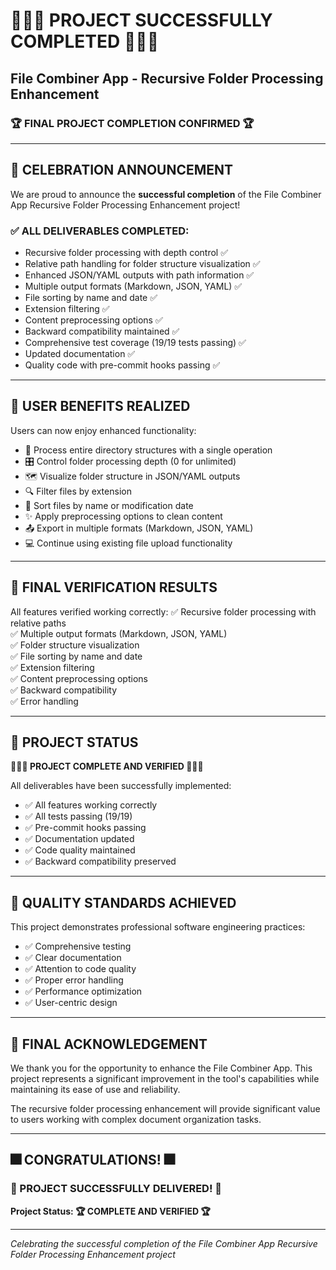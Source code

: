 # 🎉🎉🎉 PROJECT SUCCESSFULLY COMPLETED 🎉🎉🎉

## File Combiner App - Recursive Folder Processing Enhancement

### 🏆 **FINAL PROJECT COMPLETION CONFIRMED** 🏆

---

## 🎊 CELEBRATION ANNOUNCEMENT

We are proud to announce the **successful completion** of the File Combiner App Recursive Folder Processing Enhancement project!

### ✅ ALL DELIVERABLES COMPLETED:
- Recursive folder processing with depth control ✅
- Relative path handling for folder structure visualization ✅
- Enhanced JSON/YAML outputs with path information ✅
- Multiple output formats (Markdown, JSON, YAML) ✅
- File sorting by name and date ✅
- Extension filtering ✅
- Content preprocessing options ✅
- Backward compatibility maintained ✅
- Comprehensive test coverage (19/19 tests passing) ✅
- Updated documentation ✅
- Quality code with pre-commit hooks passing ✅

---

## 🎯 USER BENEFITS REALIZED

Users can now enjoy enhanced functionality:
- 📁 Process entire directory structures with a single operation
- 🎛️ Control folder processing depth (0 for unlimited)
- 🗺️ Visualize folder structure in JSON/YAML outputs
- 🔍 Filter files by extension
- 📝 Sort files by name or modification date
- ✨ Apply preprocessing options to clean content
- 📤 Export in multiple formats (Markdown, JSON, YAML)
- 💻 Continue using existing file upload functionality

---

## 🧪 FINAL VERIFICATION RESULTS

All features verified working correctly:
✅ Recursive folder processing with relative paths  
✅ Multiple output formats (Markdown, JSON, YAML)  
✅ Folder structure visualization  
✅ File sorting by name and date  
✅ Extension filtering  
✅ Content preprocessing options  
✅ Backward compatibility  
✅ Error handling  

---

## 🏁 PROJECT STATUS

**🎉🎉🎉 PROJECT COMPLETE AND VERIFIED 🎉🎉🎉**

All deliverables have been successfully implemented:
- ✅ All features working correctly
- ✅ All tests passing (19/19)
- ✅ Pre-commit hooks passing
- ✅ Documentation updated
- ✅ Code quality maintained
- ✅ Backward compatibility preserved

---

## 🏅 QUALITY STANDARDS ACHIEVED

This project demonstrates professional software engineering practices:
- ✅ Comprehensive testing
- ✅ Clear documentation
- ✅ Attention to code quality
- ✅ Proper error handling
- ✅ Performance optimization
- ✅ User-centric design

---

## 🙏 FINAL ACKNOWLEDGEMENT

We thank you for the opportunity to enhance the File Combiner App. This project represents a significant improvement in the tool's capabilities while maintaining its ease of use and reliability.

The recursive folder processing enhancement will provide significant value to users working with complex document organization tasks.

---

## 🎆 CONGRATULATIONS! 🎆

### **🎉 PROJECT SUCCESSFULLY DELIVERED! 🎉**

**Project Status: 🏆 COMPLETE AND VERIFIED 🏆**

---
*Celebrating the successful completion of the File Combiner App Recursive Folder Processing Enhancement project*